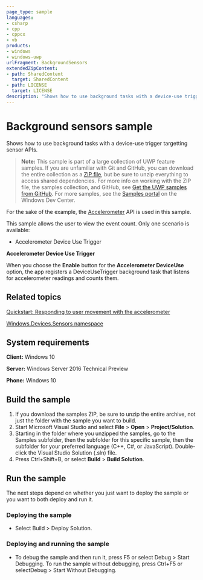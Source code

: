 ```yaml
---
page_type: sample
languages:
- csharp
- cpp
- cppcx
- vb
products:
- windows
- windows-uwp
urlFragment: BackgroundSensors
extendedZipContent:
- path: SharedContent
  target: SharedContent
- path: LICENSE
  target: LICENSE
description: "Shows how to use background tasks with a device-use trigger targetting sensor APIs."
---
```


<!---
  category: DevicesSensorsAndPower
  samplefwlink: http://go.microsoft.com/fwlink/p/?LinkId=620509
--->

# Background sensors sample

Shows how to use background tasks with a device-use trigger targetting sensor APIs. 

> **Note:** This sample is part of a large collection of UWP feature samples. 
> If you are unfamiliar with Git and GitHub, you can download the entire collection as a 
> [ZIP file](https://github.com/Microsoft/Windows-universal-samples/archive/master.zip), but be 
> sure to unzip everything to access shared dependencies. For more info on working with the ZIP file, 
> the samples collection, and GitHub, see [Get the UWP samples from GitHub](https://aka.ms/ovu2uq). 
> For more samples, see the [Samples portal](https://aka.ms/winsamples) on the Windows Dev Center. 

For the sake of the example, the [Accelerometer](http://msdn.microsoft.com/library/windows/apps/br225687) API is used in this sample.

This sample allows the user to view the event count. Only one scenario is available:

-   Accelerometer Device Use Trigger

**Accelerometer Device Use Trigger**

When you choose the **Enable** button for the **Accelerometer DeviceUse** option, the app registers a DeviceUseTrigger background task that listens for accelerometer readings and counts them.

Related topics
--------------

[Quickstart: Responding to user movement with the accelerometer](http://msdn.microsoft.com/library/windows/apps/hh465265)

[Windows.Devices.Sensors namespace](http://go.microsoft.com/fwlink/p/?linkid=241981)

## System requirements

**Client:** Windows 10

**Server:** Windows Server 2016 Technical Preview

**Phone:** Windows 10

## Build the sample

1. If you download the samples ZIP, be sure to unzip the entire archive, not just the folder with the sample you want to build. 
2. Start Microsoft Visual Studio and select **File** \> **Open** \> **Project/Solution**.
3. Starting in the folder where you unzipped the samples, go to the Samples subfolder, then the subfolder for this specific sample, then the subfolder for your preferred language (C++, C#, or JavaScript). Double-click the Visual Studio Solution (.sln) file.
4. Press Ctrl+Shift+B, or select **Build** \> **Build Solution**.

## Run the sample

The next steps depend on whether you just want to deploy the sample or you want to both deploy and run it.

### Deploying the sample

- Select Build > Deploy Solution. 

### Deploying and running the sample

- To debug the sample and then run it, press F5 or select Debug >  Start Debugging. To run the sample without debugging, press Ctrl+F5 or selectDebug > Start Without Debugging. 
